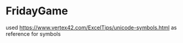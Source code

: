 # FridayGame

used https://www.vertex42.com/ExcelTips/unicode-symbols.html as reference for symbols
